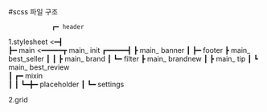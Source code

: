 #scss 파일 구조
            
                ┏━ header 
1.stylesheet  <━┫            
                ┣━ main   <━━━━━┳ main_ init
          ┏━━━━━┫               ┣ main_ banner
          ┃     ┣━ footer       ┣ main_ best_seller
          ┃     ┃               ┣ main_ brand
          ┃     ┗━ filter       ┣ main_ brandnew
          ┃                     ┣ main_ tip
          ┃                     ┗ main_ best_review  
          ┃ ┏━  mixin           
          ┃ ┃
          ┗━╋━  placeholder
            ┃
            ┗━  settings

2.grid